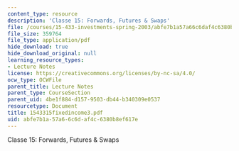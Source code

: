 ```yaml
---
content_type: resource
description: 'Classe 15: Forwards, Futures & Swaps'
file: /courses/15-433-investments-spring-2003/abfe7b1a57a66c6daf4c6380b8ef617e_1543315fixedincome3.pdf
file_size: 359764
file_type: application/pdf
hide_download: true
hide_download_original: null
learning_resource_types:
- Lecture Notes
license: https://creativecommons.org/licenses/by-nc-sa/4.0/
ocw_type: OCWFile
parent_title: Lecture Notes
parent_type: CourseSection
parent_uid: 4be1f884-d157-9503-db44-b340309e0537
resourcetype: Document
title: 1543315fixedincome3.pdf
uid: abfe7b1a-57a6-6c6d-af4c-6380b8ef617e
---
```

Classe 15: Forwards, Futures & Swaps